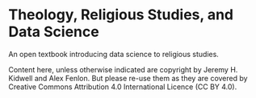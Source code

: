 # Theology, Religious Studies, and Data Science

An open textbook introducing data science to religious studies.

Content here, unless otherwise indicated are copyright by Jeremy H. Kidwell and Alex Fenlon. But please re-use them as they are covered by Creative Commons Attribution 4.0 International Licence (CC BY 4.0).
